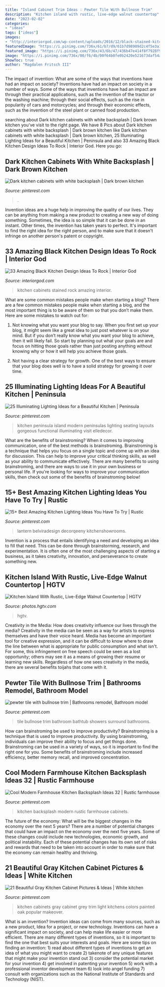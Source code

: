 ```yaml
---
title: "Island Cabinet Trim Ideas : Pewter Tile With Bullnose Trim"
description: "Kitchen island with rustic, live-edge walnut countertop"
date: "2023-02-02"
categories:
- "ideas"
tags: ["ideas"]
images:
- "http://interiorgod.com/wp-content/uploads/2016/12/black-stained-kitchen-cabinets.jpg"
featuredImage: "https://i.pinimg.com/736x/61/b7/d9/61b7d98909d2c4f5e3a1e656f69958e9.jpg"
featured_image: "https://i.pinimg.com/736x/43/6b/47/436b47e414f8f7928f9a60697ef26027.jpg"
image: "https://i.pinimg.com/736x/00/f6/4b/00f64b0fe0b2420e521673daf54aad97.jpg"
ShowToc: true
author: "Magdalen Fritsch III"
---
```



The impact of invention: What are some of the ways that inventions have had an impact on society?
Inventions have had an impact on society in a number of ways. Some of the ways that inventions have had an impact are through their practical applications, such as the invention of the tractor or the washing machine; through their social effects, such as the rise in popularity of cars and motorcycles; and through their economic effects, such as the invention of the steel plant or canned food production.

	

		
searching about Dark kitchen cabinets with white backsplash | Dark brown kitchen you've visit to the right page. We have 8 Pics about Dark kitchen cabinets with white backsplash | Dark brown kitchen like Dark kitchen cabinets with white backsplash | Dark brown kitchen, 25 Illuminating Lighting Ideas for a Beautiful Kitchen | Peninsula and also 33 Amazing Black Kitchen Design Ideas To Rock | Interior God. Here you go:
		
    
## Dark Kitchen Cabinets With White Backsplash | Dark Brown Kitchen

<img loading=lazy src="https://i.pinimg.com/736x/87/65/d0/8765d04b6eafc4dc6cce920d9bb06885.jpg" onerror="this.onerror=null;this.src='https://tse2.mm.bing.net/th?id=OIP.a82swAI3mvY5cfDNzdYfrAHaJ3&amp;pid=15.1';" alt="Dark kitchen cabinets with white backsplash | Dark brown kitchen">

_Source: pinterest.com_

>. 

	

Invention ideas are a huge help in improving the quality of our lives. They can be anything from making a new product to creating a new way of doing something. Sometimes, the idea is so simple that it can be done in an instant. Other times, the invention has taken years to perfect. It's important to find the right idea for the right person, and to make sure that it doesn't infringe on another person's patent or copyright.

    
## 33 Amazing Black Kitchen Design Ideas To Rock | Interior God

<img loading=lazy src="http://interiorgod.com/wp-content/uploads/2016/12/black-stained-kitchen-cabinets.jpg" onerror="this.onerror=null;this.src='https://tse2.mm.bing.net/th?id=OIP.w_zR4gZCKWBX-AzcmZMq8AHaKj&amp;pid=15.1';" alt="33 Amazing Black Kitchen Design Ideas To Rock | Interior God">

_Source: interiorgod.com_

>kitchen cabinets stained rock amazing interior. 

	

What are some common mistakes people make when starting a blog?
There are a few common mistakes people make when starting a blog, and the most important thing is to be aware of them so that you don’t make them. Here are some mistakes to watch out for:
1. Not knowing what you want your blog to say. When you first set up your blog, it might seem like a great idea to just post whatever is on your mind. But if you don’t really know what you want your blog to achieve, then it will likely fail. So start by planning out what your goals are and focus on hitting those goals rather than just posting anything without knowing why or how it will help you achieve those goals.

2. Not having a clear strategy for growth. One of the best ways to ensure that your blog does well is to have a solid strategy for growing it over time.

    
## 25 Illuminating Lighting Ideas For A Beautiful Kitchen | Peninsula

<img loading=lazy src="https://i.pinimg.com/736x/61/b7/d9/61b7d98909d2c4f5e3a1e656f69958e9.jpg" onerror="this.onerror=null;this.src='https://tse3.mm.bing.net/th?id=OIP.ypnEcjOTo6crwfWTAxxmlQHaJ4&amp;pid=15.1';" alt="25 Illuminating Lighting Ideas for a Beautiful Kitchen | Peninsula">

_Source: pinterest.com_

>kitchen peninsula island modern peninsulas lighting seating layouts gorgeous functional illuminating visit elledecor. 

	

What are the benefits of brainstroming?
When it comes to improving communication, one of the best methods is brainstroming. Brainstroming is a technique that helps you focus on a single topic and come up with an idea for discussion. This can help to improve your critical thinking skills, as well as your ability to communicate effectively. There are many benefits to using brainstroming, and there are ways to use it in your own business or personal life. If you're looking for ways to improve your communication skills, then check out some of the benefits of brainstroming below!

    
## 15+ Best Amazing Kitchen Lighting Ideas You Have To Try | Rustic

<img loading=lazy src="https://i.pinimg.com/736x/43/6b/47/436b47e414f8f7928f9a60697ef26027.jpg" onerror="this.onerror=null;this.src='https://tse3.mm.bing.net/th?id=OIP.Sp5ksSHMCFNNnc-1wk4C_QHaJ6&amp;pid=15.1';" alt="15+ Best Amazing Kitchen Lighting Ideas You Have To Try | Rustic">

_Source: pinterest.com_

>lantern belviradesign decorqeeny kitchenshowrooms. 

	

Invention is a process that entails identifying a need and developing an idea to fill that need. This can be done through brainstorming, research, and experimentation. It is often one of the most challenging aspects of starting a business, as it takes creativity, innovation, and perseverance to create something new.

    
## Kitchen Island With Rustic, Live-Edge Walnut Countertop | HGTV

<img loading=lazy src="https://hgtvhome.sndimg.com/content/dam/images/hgtv/fullset/2015/1/20/0/Lauren-Levant-Bland_Modern-Rustic-Kitchen-island.jpg.rend.hgtvcom.616.924.suffix/1421782161583.jpeg" onerror="this.onerror=null;this.src='https://tse1.mm.bing.net/th?id=OIP.td_IOosZIUXfO9Pd4T7MEAHaLH&amp;pid=15.1';" alt="Kitchen Island With Rustic, Live-Edge Walnut Countertop | HGTV">

_Source: photos.hgtv.com_

>hgtv. 

	

Creativity in the Media: How does creativity influence our lives through the media?
Creativity in the media can be seen as a way for artists to express themselves and have their voice heard. Media has become an important tool for creative expression, and it can be difficult to know where to draw the line between what is appropriate for public consumption and what isn't. For some, this infringement on free speech could be seen as a lost opportunity; others may see it as a means of growing their resume or learning new skills. Regardless of how one sees creativity in the media, there are several benefits toijahs that come with it.

    
## Pewter Tile With Bullnose Trim | Bathrooms Remodel, Bathroom Model

<img loading=lazy src="https://i.pinimg.com/736x/19/00/39/190039d9066351347cbab9e3a1909df5.jpg" onerror="this.onerror=null;this.src='https://tse4.mm.bing.net/th?id=OIP.mtD58XJA5rsu3bVPYIVIgQHaJ4&amp;pid=15.1';" alt="pewter tile with bullnose trim | Bathrooms remodel, Bathroom model">

_Source: pinterest.com_

>tile bullnose trim bathroom bathtub showers surround bathrooms. 

	

How can brainstroming be used to improve productivity?
Brainstroming is a technique that is used to improve productivity. By using brainstroming, individuals can improve their ability to focus and get things done. Brainstroming can be used in a variety of ways, so it is important to find the right one for you. Some benefits of brainstroming include increased efficiency, better memory recall, and improved concentration.

    
## Cool Modern Farmhouse Kitchen Backsplash Ideas 32 | Rustic Farmhouse

<img loading=lazy src="https://i.pinimg.com/736x/00/f6/4b/00f64b0fe0b2420e521673daf54aad97.jpg" onerror="this.onerror=null;this.src='https://tse1.mm.bing.net/th?id=OIP.1IrLJgRsvQL-kkjhbYXluwHaLF&amp;pid=15.1';" alt="Cool Modern Farmhouse Kitchen Backsplash Ideas 32 | Rustic farmhouse">

_Source: pinterest.com_

>kitchen backsplash modern rustic farmhouse cabinets. 

	

The future of the economy: What will be the biggest changes in the economy over the next 5 years?
There are a number of potential changes that could have an impact on the economy over the next five years. Some of these changes could include new technologies, economic growth, and political instability. Each of these potential changes has its own set of risks and rewards that need to be taken into account in order to make sure that the economy can remain healthy and thriving.

    
## 21 Beautiful Gray Kitchen Cabinet Pictures &amp; Ideas | White Kitchen

<img loading=lazy src="https://i.pinimg.com/736x/f3/9d/87/f39d87569ae28851164a758a96d8eab9.jpg" onerror="this.onerror=null;this.src='https://tse2.mm.bing.net/th?id=OIP.ZTp1XK59LmHKTlPfanQYygHaLG&amp;pid=15.1';" alt="21 Beautiful Gray Kitchen Cabinet Pictures &amp; Ideas | White kitchen">

_Source: pinterest.com_

>kitchen cabinets gray cabinet grey trim light kitchens colors painted oak popular makeover. 

	

What is an invention?
Invention ideas can come from many sources, such as a new product, Idea for a project, or new technology. Inventions can have a significant impact on society, and can help make life easier or more efficient. There are many different types of inventions, so it is important to find the one that best suits your interests and goals. Here are some tips on finding an invention: 1) read about different types of inventions to get an idea of what you might want to create 2) takenote of any unique features that might make your invention stand out 3) consider the potential market for your invention 4) get involved in patenting your invention 5) work with a professional inventor development team 6) look into angel funding 7) consult with organizations such as the National Institute of Standards and Technology (NIST).

